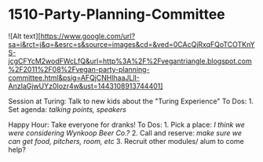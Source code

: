 # 1510-Party-Planning-Committee

![Alt text][https://www.google.com/url?sa=i&rct=j&q=&esrc=s&source=images&cd=&ved=0CAcQjRxqFQoTCOTKnYS-jcgCFYcM2wodFWcLfQ&url=http%3A%2F%2Fvegantriangle.blogspot.com%2F2011%2F08%2Fvegan-party-planning-committee.html&psig=AFQjCNHlhaaJLlI-AnzIaGjwUYz0Iozr4w&ust=1443108913744401]

Session at Turing: Talk to new kids about the "Turing Experience"
  To Dos:
    1. Set agenda: *talking points, speakers*

Happy Hour: Take everyone for dranks!
  To Dos:
    1. Pick a place: *I think we were considering Wynkoop Beer Co.?*
    2. Call and reserve: *make sure we can get food, pitchers, room, etc*
    3. Recruit other modules/ alum to come help?
